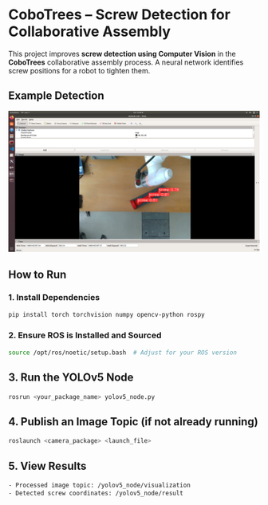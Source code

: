 # CoboTrees – Screw Detection for Collaborative Assembly  

This project improves **screw detection using Computer Vision** in the **CoboTrees** collaborative assembly process. A neural network identifies screw positions for a robot to tighten them.  

## Example Detection  
![Screw Detection](docs/detection.png)  

## How to Run  

### 1. Install Dependencies  
```bash
pip install torch torchvision numpy opencv-python rospy
```

### 2. Ensure ROS is Installed and Sourced

```bash
source /opt/ros/noetic/setup.bash  # Adjust for your ROS version
```

## 3. Run the YOLOv5 Node

```bash
rosrun <your_package_name> yolov5_node.py
```

## 4. Publish an Image Topic (if not already running)

```bash
roslaunch <camera_package> <launch_file>
```

## 5. View Results

```text
- Processed image topic: /yolov5_node/visualization
- Detected screw coordinates: /yolov5_node/result